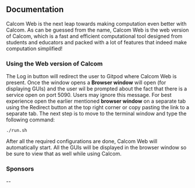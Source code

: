 ## Documentation

Calcom Web is the next leap towards making computation even better with Calcom. As can be guessed from the name, Calcom Web is the web version of Calcom, which is a fast and efficient computational tool designed from students and educators and packed with a lot of features that indeed make computation simplified!


### Using the Web version of Calcom

The Log in button will redirect the user to Gitpod where Calcom Web is present. Once the window opens a **Browser window** will open (for displaying GUIs) and the user wil be prompted about the fact that there is a service open on port 5090. Users may ignore this message. For best experience open the earlier mentioned **browser window** on a separate tab using the Redirect button at the top right corner or copy pasting the link to a separate tab. The next step is to move to the terminal window and type the following command:

```./run.sh```

After all the required configurations are done, Calcom Web will automatically start. All the GUIs will be displayed in the browser window so be sure to view that as well while using Calcom.

### Sponsors

--
